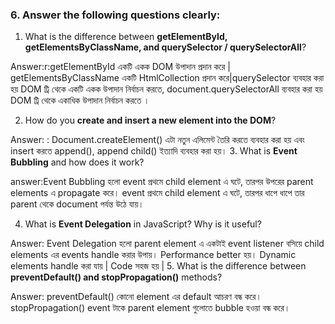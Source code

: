 

### 6. Answer the following questions clearly:

1. What is the difference between **getElementById, getElementsByClassName, and querySelector / querySelectorAll**?
   
Answer:r:getElementById একটি একক DOM উপাদান প্রদান করে | getElementsByClassName একটি HtmlCollection প্রদান করে|querySelector ব্যবহার করা হয় DOM ট্রি থেকে একটি একক উপাদান নির্বাচন করতে, document.querySelectorAll ব্যবহার করা হয় DOM ট্রি থেকে একাধিক উপাদান নির্বাচন করতে ।

 
2. How do you **create and insert a new element into the DOM**?
 
  Answer: : Document.createElement() এটা নতুন এলিমেন্ট তৈরি করতে ব্যবহার করা হয় এবং insert করতে append(), append child() ইত্যাদি ব্যবহার করা হয়।
3. What is **Event Bubbling** and how does it work?

answer:Event Bubbling হলো event প্রথমে child element এ ঘটে, তারপর উপরের parent elements এ propagate করে। event প্রথমে child element এ ঘটে, তারপর ধাপে ধাপে তার parent থেকে document পর্যন্ত উঠে যায়।
   
4. What is **Event Delegation** in JavaScript? Why is it useful?
   
 Answer:   Event Delegation হলো parent element এ একটাই event listener বসিয়ে child elements এর events handle করার উপায়। Performance better হয়। Dynamic elements handle করা যায় | Code সহজ হয় |
5. What is the difference between **preventDefault() and stopPropagation()** methods?

Answer: preventDefault() কোনো element এর default আচরণ  বন্ধ করে। stopPropagation() event টাকে parent element গুলোতে bubble হওয়া বন্ধ করে।


